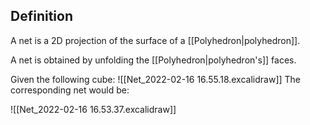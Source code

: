 ## Definition
A net is a 2D projection of the surface of a [[Polyhedron|polyhedron]].

A net is obtained by unfolding the [[Polyhedron|polyhedron's]] faces.

Given the following cube:
![[Net_2022-02-16 16.55.18.excalidraw]]
The corresponding net would be:

![[Net_2022-02-16 16.53.37.excalidraw]]